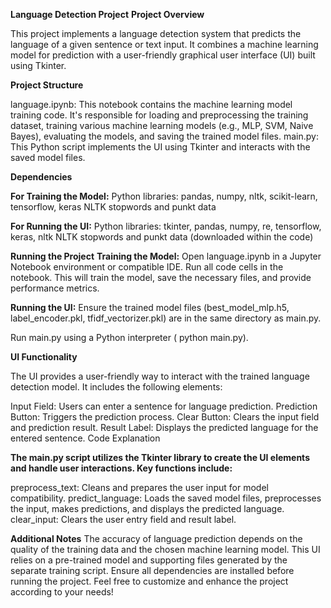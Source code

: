 **Language Detection Project**
**Project Overview**

This project implements a language detection system that predicts the language of a given sentence or text input. It combines a machine learning model for prediction with a user-friendly graphical user interface (UI) built using Tkinter.

**Project Structure**

language.ipynb: This notebook contains the machine learning model training code. It's responsible for loading and preprocessing the training dataset, training various machine learning models (e.g., MLP, SVM, Naive Bayes), evaluating the models, and saving the trained model files.
main.py: This Python script implements the UI using Tkinter and interacts with the saved model files.

**Dependencies**

**For Training the Model:**
Python libraries: pandas, numpy, nltk, scikit-learn, tensorflow, keras
NLTK stopwords and punkt data

**For Running the UI:**
Python libraries: tkinter, pandas, numpy, re, tensorflow, keras, nltk
NLTK stopwords and punkt data (downloaded within the code)

**Running the Project**
**Training the Model:**
Open language.ipynb in a Jupyter Notebook environment or compatible IDE.
Run all code cells in the notebook. This will train the model, save the necessary files, and provide performance metrics.

**Running the UI:**
Ensure the trained model files (best_model_mlp.h5, label_encoder.pkl, tfidf_vectorizer.pkl) are in the same directory as main.py.

Run main.py using a Python interpreter ( python main.py).

**UI Functionality**

The UI provides a user-friendly way to interact with the trained language detection model. It includes the following elements:

Input Field: Users can enter a sentence for language prediction.
Prediction Button: Triggers the prediction process.
Clear Button: Clears the input field and prediction result.
Result Label: Displays the predicted language for the entered sentence.
Code Explanation

**The main.py script utilizes the Tkinter library to create the UI elements and handle user interactions. Key functions include:**

preprocess_text: Cleans and prepares the user input for model compatibility.
predict_language: Loads the saved model files, preprocesses the input, makes predictions, and displays the predicted language.
clear_input: Clears the user entry field and result label.

**Additional Notes**
The accuracy of language prediction depends on the quality of the training data and the chosen machine learning model.
This UI relies on a pre-trained model and supporting files generated by the separate training script.
Ensure all dependencies are installed before running the project.
Feel free to customize and enhance the project according to your needs!
